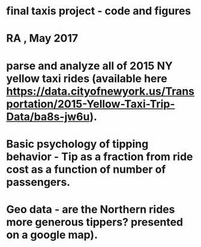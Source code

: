 # final taxis project - code and figures
# RA , May 2017

# parse and analyze all of 2015 NY yellow taxi rides (available here https://data.cityofnewyork.us/Transportation/2015-Yellow-Taxi-Trip-Data/ba8s-jw6u). 
# Basic psychology of tipping behavior - Tip as a fraction from ride cost as a function of number of passengers. 
# Geo data - are the Northern rides more generous tippers? presented on a google map). 


